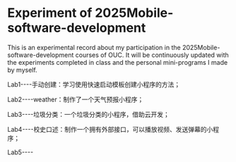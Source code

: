 # Experiment of 2025Mobile-software-development

This is an experimental record about my participation in the 2025Mobile-software-development courses of OUC. It will be continuously updated with the experiments completed in class and the personal mini-programs I made by myself.

Lab1----手动创建：学习使用快速启动模板创建小程序的方法；

Lab2----weather：制作了一个天气预报小程序；

Lab3----垃圾分类：一个垃圾分类的小程序，借助云开发；

Lab4----校史口述：制作一个拥有外部接口，可以播放视频、发送弹幕的小程序；

Lab5----
